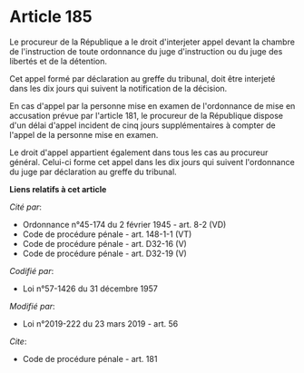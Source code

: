 # Article 185

Le procureur de la République a le droit d'interjeter appel devant la chambre de l'instruction de toute ordonnance du juge
d'instruction ou du juge des libertés et de la détention. 

Cet appel formé par déclaration au greffe du tribunal, doit être interjeté dans les dix jours qui suivent la notification de
la décision. 

En cas d'appel par la personne mise en examen de l'ordonnance de mise en accusation prévue par l'article 181, le procureur de
la République dispose d'un délai d'appel incident de cinq jours supplémentaires à compter de l'appel de la personne mise en
examen. 

Le droit d'appel appartient également dans tous les cas au procureur général. Celui-ci forme cet appel dans les dix jours qui
suivent l'ordonnance du juge par déclaration au greffe du tribunal.

**Liens relatifs à cet article**

_Cité par_:

  - Ordonnance n°45-174 du 2 février 1945 - art. 8-2 (VD)
  - Code de procédure pénale - art. 148-1-1 (VT)
  - Code de procédure pénale - art. D32-16 (V)
  - Code de procédure pénale - art. D32-19 (V)

_Codifié par_:

  - Loi n°57-1426 du 31 décembre 1957

_Modifié par_:

  - Loi n°2019-222 du 23 mars 2019 - art. 56

_Cite_:

  - Code de procédure pénale - art. 181
